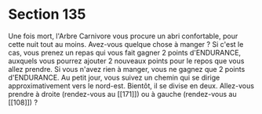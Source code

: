 # Section 135

Une fois mort, l'Arbre Carnivore vous procure un abri confortable, pour cette nuit tout au moins. Avez-vous quelque chose à manger ? Si c'est le cas, vous prenez un repas qui vous fait gagner 2 points d'ENDURANCE, auxquels vous pourrez ajouter 2 nouveaux points pour le repos que vous allez prendre. Si vous n'avez rien à manger, vous ne gagnez que 2 points d'ENDURANCE. Au petit jour, vous suivez un chemin qui se dirige approximativement vers le nord-est. Bientôt, il se divise en deux. Allez-vous prendre à droite (rendez-vous au [[171]]) ou à gauche (rendez-vous au [[108]]) ?